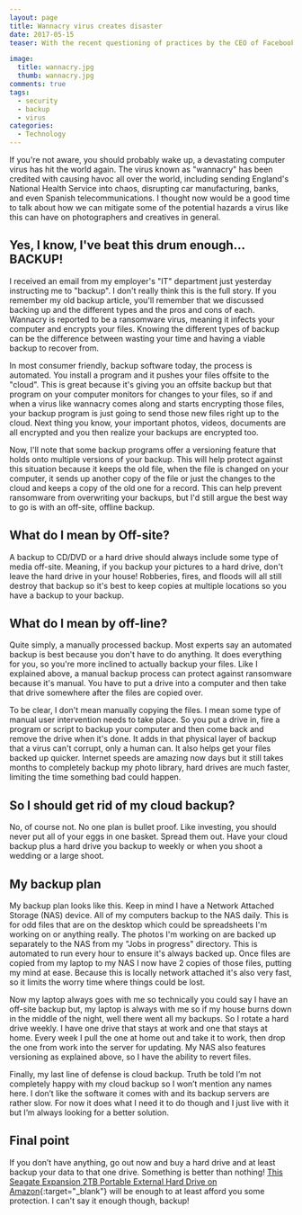 ```yaml
---
layout: page
title: Wannacry virus creates disaster
date: 2017-05-15
teaser: With the recent questioning of practices by the CEO of Facebook, I’ve seen a lot of misinformation and frankly a lot of really bad understanding among its users and the public. The recent questions by congress show that some of our lawmakers just don’t understand technology and recent comments online say the same thing of users of the very platform.

image:
  title: wannacry.jpg
  thumb: wannacry.jpg
comments: true
tags:
  - security
  - backup
  - virus
categories:
  - Technology
---
```

If you're not aware, you should probably wake up, a devastating computer virus has hit the world again. The virus known as "wannacry" has been credited with causing havoc all over the world, including sending England's National Health Service into chaos, disrupting car manufacturing, banks, and even Spanish telecommunications. I thought now would be a good time to talk about how we can mitigate some of the potential hazards a virus like this can have on photographers and creatives in general.

## Yes, I know, I've beat this drum enough... BACKUP!



I received an email from my employer's "IT" department just yesterday instructing me to "backup". I don't really think this is the full story. If you remember my old backup article, you'll remember that we discussed backing up and the different types and the pros and cons of each. Wannacry is reported to be a ransomware virus, meaning it infects your computer and encrypts your files. Knowing the different types of backup can be the difference between wasting your time and having a viable backup to recover from.

In most consumer friendly, backup software today, the process is automated. You install a program and it pushes your files offsite to the "cloud". This is great because it's giving you an offsite backup but that program on your computer monitors for changes to your files, so if and when a virus like wannacry comes along and starts encrypting those files, your backup program is just going to send those new files right up to the cloud. Next thing you know, your important photos, videos, documents are all encrypted and you then realize your backups are encrypted too.

Now, I'll note that some backup programs offer a versioning feature that holds onto multiple versions of your backup. This will help protect against this situation because it keeps the old file, when the file is changed on your computer, it sends up another copy of the file or just the changes to the cloud and keeps a copy of the old one for a record. This can help prevent ransomware from overwriting your backups, but I'd still argue the best way to go is with an off-site, offline backup.

## What do I mean by Off-site?

A backup to CD/DVD or a hard drive should always include some type of media off-site. Meaning, if you backup your pictures to a hard drive, don't leave the hard drive in your house! Robberies, fires, and floods will all still destroy that backup so it's best to keep copies at multiple locations so you have a backup to your backup.

## What do I mean by off-line?

Quite simply, a manually processed backup. Most experts say an automated backup is best because you don't have to do anything. It does everything for you, so you're more inclined to actually backup your files. Like I explained above, a manual backup process can protect against ransomware because it's manual. You have to put a drive into a computer and then take that drive somewhere after the files are copied over.

To be clear, I don't mean manually copying the files. I mean some type of manual user intervention needs to take place. So you put a drive in, fire a program or script to backup your computer and then come back and remove the drive when it's done. It adds in that physical layer of backup that a virus can't corrupt, only a human can. It also helps get your files backed up quicker. Internet speeds are amazing now days but it still takes months to completely backup my photo library, hard drives are much faster, limiting the time something bad could happen.

## So I should get rid of my cloud backup?

No, of course not. No one plan is bullet proof. Like investing, you should never put all of your eggs in one basket. Spread them out. Have your cloud backup plus a hard drive you backup to weekly or when you shoot a wedding or a large shoot.

## My backup plan

My backup plan looks like this. Keep in mind I have a Network Attached Storage (NAS) device. All of my computers backup to the NAS daily. This is for odd files that are on the desktop which could be spreadsheets I'm working on or anything really. The photos I'm working on are backed up separately to the NAS from my "Jobs in progress" directory. This is automated to run every hour to ensure it's always backed up. Once files are copied from my laptop to my NAS I now have 2 copies of those files, putting my mind at ease. Because this is locally network attached it's also very fast, so it limits the worry time where things could be lost.

Now my laptop always goes with me so technically you could say I have an off-site backup but, my laptop is always with me so if my house burns down in the middle of the night, well there went all my backups. So I rotate a hard drive weekly. I have one drive that stays at work and one that stays at home. Every week I pull the one at home out and take it to work, then drop the one from work into the server for updating. My NAS also features versioning as explained above, so I have the ability to revert files.

Finally, my last line of defense is cloud backup. Truth be told I’m not completely happy with my cloud backup so I won’t mention any names here. I don’t like the software it comes with and its backup servers are rather slow. For now it does what I need it to do though and I just live with it but I’m always looking for a better solution.

## Final point
If you don’t have anything, go out now and buy a hard drive and at least backup your data to that one drive. Something is better than nothing! [This Seagate Expansion 2TB Portable External Hard Drive on Amazon](https://amzn.to/2KdsjHv){:target="_blank"} will be enough to at least afford you some protection. I can't say it enough though, backup!
